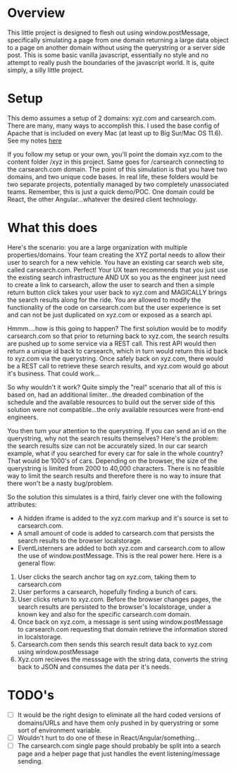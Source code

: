 # Overview
This little project is designed to flesh out using window.postMessage, specifically simulating a page from one domain returning a large data object to a page on another domain without using the querystring or a server side post.  This is some basic vanilla javascript, essentially no style and no attempt to really push the boundaries of the javascript world.  It is, quite simply, a silly little project.

# Setup
This demo assumes a setup of 2 domains:  xyz.com and carsearch.com.  There are many, many ways to accomplish this.  I used the base config of Apache that is included on every Mac (at least up to Big Sur/Mac OS 11.6).  See my notes [here](MACSETUP.md)

If you follow my setup or your own, you'll point the domain xyz.com to the content folder /xyz in this project.  Same goes for /carsearch connecting to the carsearch.com domain.  The point of this simulation is that you have two domains, and two unique code bases.  In real life, these folders would be two separate projects, potentially managed by two completely unassociated teams.  Remember, this is just a quick demo/POC.  One domain could be React, the other Angular...whatever the desired client technology.

# What this does
Here's the scenario:  you are a large organization with multiple properties/domains.  Your team creating the XYZ portal needs to allow their user to search for a new vehicle.  You have an existing car search web site, called carsearch.com.  Perfect!  Your UX team recommends that you just use the existing search infrastructure AND UX so you as the engineer just need to create a link to carsearch, allow the user to search and then a simple return button click takes your user back to xyz.com and MAGICALLY brings the search results along for the ride.  You are allowed to modify the functionality of the code on carsearch.com but the user experience is set and can not be just duplicated on xyz.com or exposed as a search api.

Hmmm....how is this going to happen?  The first solution would be to modify carsearch.com so that prior to returning back to xyz.com, the search results are pushed up to some service via a REST call.  This rest API would then return a unique id back to carsearch, which in turn would return this id back to xyz.com via the querystring.  Once safely back on xyz.com, there would be a REST call to retrieve these search results, and xyz.com would go about it's business.  That could work...

So why wouldn't it work?  Quite simply the "real" scenario that all of this is based on, had an additional limiter...the dreaded combination of the schedule and the available resources to build out the server side of this solution were not compatible...the only available resources were front-end engineers.

You then turn your attention to the querystring.  If you can send an id on the querystring, why not the search results themselves?  Here's the problem:  the search results size can not be accurately sized.  In our car search example, what if you searched for every car for sale in the whole country?  That would be 1000's of cars.  Depending on the browser, the size of the querystring is limited from 2000 to 40,000 characters.  There is no feasible way to limit the search results and therefore there is no way to insure that there won't be a nasty bug/problem.

So the solution this simulates is a third, fairly clever one with the following attributes:
* A hidden iframe is added to the xyz.com markup and it's source is set to carsearch.com.
* A small amount of code is added to carsearch.com that persists the search results to the browser localstorage.
* EventListerners are added to both xyz.com and carsearch.com to allow the use of window.postMessage.  This is the real power here.  Here is a general flow:

1. User clicks the search anchor tag on xyz.com, taking them to carsearch.com
2. User performs a carsearch, hopefully finding a bunch of cars.
3. User clicks return to xyz.com.  Before the browser changes pages, the search results are persisted to the browser's localstorage, under a known key and also for the specific carsearch.com domain.
4. Once back on xyz.com, a message is sent using window.postMessage to carsearch.com requesting that domain retrieve the information stored in localstorage.
5. Carsearch.com then sends this search result data back to xyz.com using window.postMessage
6. Xyz.com recieves the messsage with the string data, converts the string back to JSON and consumes the data per it's needs.

# TODO's
- [ ] It would be the right design to eliminate all the hard coded versions of domains/URLs and have them only pushed in by querystring or some sort of environment variable.
- [ ] Wouldn't hurt to do one of these in React/Angular/something...
- [ ] The carsearch.com single page should probably be split into a search page and a helper page that just handles the event listening/message sending.
